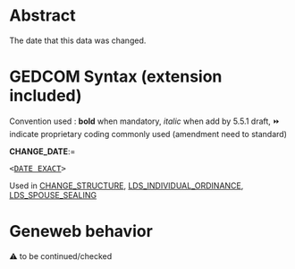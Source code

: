 ﻿# Abstract
The date that this data was changed.


# GEDCOM Syntax (extension included)
Convention used : **bold** when mandatory, _italic_ when add by 5.5.1 draft, &#x23E9; indicate proprietary coding commonly used (amendment need to standard)<br />

**CHANGE_DATE**:=
<pre>
&lt;<a href=Ged.DATE_EXACT.md>DATE_EXACT</a>&gt;
</pre>
Used in <a href=Ged.CHANGE_STRUCTURE.md>CHANGE_STRUCTURE</a>, <a href=Ged.LDS_INDIVIDUAL_ORDINANCE.md>LDS_INDIVIDUAL_ORDINANCE</a>, <a href=Ged.LDS_SPOUSE_SEALING.md>LDS_SPOUSE_SEALING</a><br />

# Geneweb behavior


:warning: to be continued/checked

